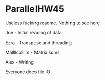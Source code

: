 # ParallelHW45

Useless fucking readme. Nothing to see here

Joe - Initial reading of data

Ezra - Transpose and threading

Mallllcollllm - Matrix sums

Alex - Writing

Everyone does file IO

